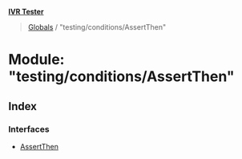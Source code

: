 **[IVR Tester](../README.md)**

> [Globals](../README.md) / "testing/conditions/AssertThen"

# Module: "testing/conditions/AssertThen"

## Index

### Interfaces

* [AssertThen](../interfaces/_testing_conditions_assertthen_.assertthen.md)
